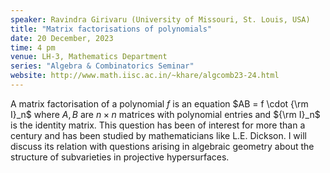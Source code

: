 ```yaml
---
speaker: Ravindra Girivaru (University of Missouri, St. Louis, USA)
title: "Matrix factorisations of polynomials"
date: 20 December, 2023
time: 4 pm
venue: LH-3, Mathematics Department
series: "Algebra & Combinatorics Seminar"
website: http://www.math.iisc.ac.in/~khare/algcomb23-24.html
---
```


A matrix factorisation of a polynomial $f$ is an equation $AB = f \cdot
{\rm I}_n$ where $A,B$ are $n \times n$ matrices with polynomial entries
and ${\rm I}_n$ is the identity matrix. This question has been of
interest for more than a century and has been studied by mathematicians
like L.E. Dickson. I will discuss its relation with questions arising in
algebraic geometry about the structure of subvarieties in projective
hypersurfaces.

